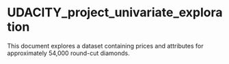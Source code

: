 # UDACITY_project_univariate_exploration
This document explores a dataset containing prices and attributes for approximately 54,000 round-cut diamonds.

